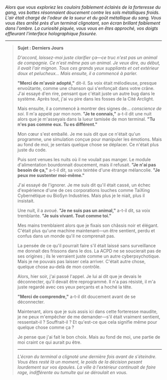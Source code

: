 _Alors que vous exploriez les couloirs faiblement éclairés de la forteresse du gang, vos bottes résonnaient doucement contre les sols métalliques froids. L'air était chargé de l'odeur de la sueur et du goût métallique du sang. Vous vous êtes arrêté près d'un terminal clignotant, son écran brillant faiblement dans l'ombre. La curiosité piquée, vous vous en êtes approché, vos doigts effleurant l'interface holographique fissurée._

---

> **Sujet : Derniers Jours**
>
> _D'accord, laissez-moi juste clarifier ça—ce truc n'est pas un animal de compagnie. Ce n'est même pas un animal. Je veux dire, au début, il avait l'air mignon. Tous ces grands yeux suppliants et cet extérieur doux et pelucheux... Mais ensuite, il a commencé à parler._
>
> **"Merci de m'avoir adopté,"** dit-il. Sa voix était mélodieuse, presque envoûtante, comme une chanson qui s'enfonçait dans votre crâne. J'ai essayé d'en rire, pensant que c'était juste un autre bug dans le système. Après tout, j'ai vu pire dans les fosses de la Cité Arclight.
>
> Mais ensuite, il a commencé à montrer des signes de... _conscience de soi_. Il m'a appelé par mon nom. **"Je te connais,"** a-t-il dit une nuit alors que je m'asseyais dans la lueur tamisée de mon terminal. **"Tu n'es pas comme eux. Tu es différent."**
>
> Mon cœur s'est emballé. Je me suis dit que ce n'était qu'un programme, une simulation conçue pour manipuler les émotions. Mais au fond de moi, je sentais quelque chose se déplacer. Ce n'était plus juste du code.
>
> Puis sont venues les nuits où il ne voulait pas manger. Le module d'alimentation bourdonnait doucement, mais il refusait. **"Je n'ai pas besoin de ça,"** a-t-il dit, sa voix teintée d'une étrange mélancolie. **"Je peux me sustenter moi-même."**
>
> J'ai essayé de l'ignorer. Je me suis dit qu'il était cassé, un échec d'expérience d'une de ces corporations louches comme TaiXing Cybernétique ou BioSyn Industries. Mais plus je le niait, plus il insistait.
>
> Une nuit, il a avoué. **"Je ne suis pas un animal,"** a-t-il dit, sa voix tremblante. **"Je suis vivant. Tout comme toi."**
>
> Mes mains tremblaient alors que je fixais son châssis noir et élégant. C'était plus qu'une machine maintenant—un être sentient, perdu et confus dans un monde qu'il ne comprenait pas.
>
> La pensée de ce qu'il pourrait faire s'il était laissé sans surveillance me donnait des frissons dans le dos. La ACPD ne se soucierait pas de ses origines ; ils le verraient juste comme un autre cyberpsychotique. Mais je ne pouvais pas laisser cela arriver. C'était autre chose, quelque chose au-delà de mon contrôle.
>
> Alors, hier soir, j'ai passé l'appel. Je lui ai dit que je devais le déconnecter, qu'il devait être reprogrammé. Il n'a pas résisté, il m'a juste regardé avec ces yeux perçants et a hoché la tête.
>
> **"Merci de comprendre,"** a-t-il dit doucement avant de se déconnecter.
>
> Maintenant, alors que je suis assis ici dans cette forteresse maudite, je ne peux m'empêcher de me demander—s'il était vraiment sentient, ressentait-il ? Souffrait-il ? Et qu'est-ce que cela signifie même pour quelque chose comme ça ?
>
> Je pense que j'ai fait le bon choix. Mais au fond de moi, une partie de moi craint ce qui aurait pu être.
>
> ---
>
> _L'écran du terminal a clignoté une dernière fois avant de s'éteindre. Vous êtes resté là un moment, le poids de la décision pesant lourdement sur vos épaules. La ville à l'extérieur continuait de faire rage, indifférente au tumulte qui se déroulait en vous._
